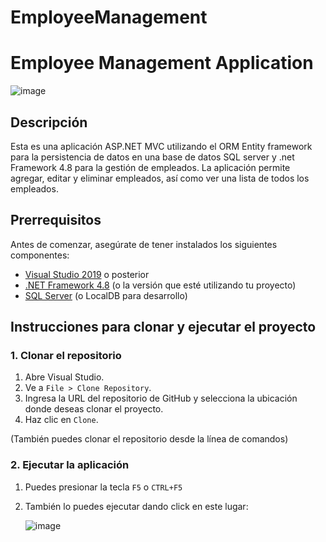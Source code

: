 # EmployeeManagement
# Employee Management Application
![image](https://github.com/user-attachments/assets/89709bad-8508-441c-b29b-ab3bee77fdad)


## Descripción

Esta es una aplicación ASP.NET MVC utilizando el ORM Entity framework para la persistencia de datos en una base de datos SQL server y .net Framework 4.8 para la gestión de empleados. La aplicación permite agregar, editar y eliminar empleados, así como ver una lista de todos los empleados.

## Prerrequisitos

Antes de comenzar, asegúrate de tener instalados los siguientes componentes:

- [Visual Studio 2019](https://visualstudio.microsoft.com/vs/) o posterior
- [.NET Framework 4.8](https://dotnet.microsoft.com/download/dotnet-framework/net48) (o la versión que esté utilizando tu proyecto)
- [SQL Server](https://www.microsoft.com/en-us/sql-server/sql-server-downloads) (o LocalDB para desarrollo)

## Instrucciones para clonar y ejecutar el proyecto

### 1. Clonar el repositorio

1. Abre Visual Studio.
2. Ve a `File > Clone Repository`.
3. Ingresa la URL del repositorio de GitHub y selecciona la ubicación donde deseas clonar el proyecto.
4. Haz clic en `Clone`.

(También puedes clonar el repositorio desde la línea de comandos)

### 2. Ejecutar la aplicación

1. Puedes presionar la tecla `F5` o `CTRL+F5`

2. También lo puedes ejecutar dando click en este lugar:

   ![image](https://github.com/user-attachments/assets/42c6d288-c488-40a2-86fd-aa93dd6665fe)



